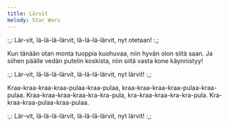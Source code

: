 ```yaml
---
title: Lärvit
melody: Star Wars
---
```


:,: Lär-vit, lä-lä-lä-lärvit, lä-lä-lä-lärvit,
nyt otetaan! :,;

Kun tänään otan monta tuoppia kuohuvaa,
niin hyvän olon siitä saan.
Ja siihen päälle vedän putelin koskista,
niin siitä vasta kone käynnistyy!

:,: Lär-vit, lä-lä-lä-lärvit, lä-lä-lä-lärvit,
nyt lärvit! :,;

Kraa-kraa-kraa-kraa-pulaa-kraa-pulaa,
kraa-kraa-kraa-kraa-pulaa-kraa-pulaa.
Kraa-kraa-kraa-kraa-kra-kra-pula,
kra-kraa-kraa-kra-kra-pula.
Kra-kraa-kraa-pulaa-kraa-pulaa.

:,: Lär-vit, lä-lä-lä-lärvit, lä-lä-lä-lärvit,
nyt lärvit! :,;

